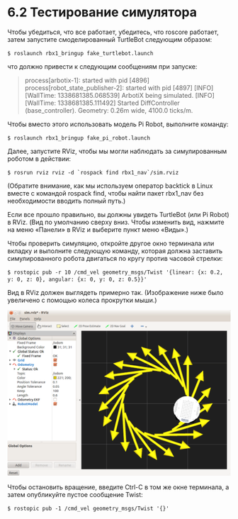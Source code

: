 # 6.2 Тестирование симулятора

Чтобы убедиться, что все работает, убедитесь, что roscore работает, затем запустите смоделированный TurtleBot следующим образом:

```text
$ roslaunch rbx1_bringup fake_turtlebot.launch
```

что должно привести к следующим сообщениям при запуске:

> process\[arbotix-1\]: started with pid \[4896\] process\[robot\_state\_publisher-2\]: started with pid \[4897\] \[INFO\] \[WallTime: 1338681385.068539\] ArbotiX being simulated. \[INFO\] \[WallTime: 1338681385.111492\] Started DiffController \(base\_controller\). Geometry: 0.26m wide, 4100.0 ticks/m.

Чтобы вместо этого использовать модель Pi Robot, выполните команду:

```text
$ roslaunch rbx1_bringup fake_pi_robot.launch
```

Далее, запустите RViz, чтобы мы могли наблюдать за симулированным роботом в действии:

```text
$ rosrun rviz rviz -d `rospack find rbx1_nav`/sim.rviz
```

\(Обратите внимание, как мы используем оператор backtick в Linux вместе с командой rospack find, чтобы найти пакет rbx1\_nav без необходимости вводить полный путь.\) 

Если все прошло правильно, вы должны увидеть TurtleBot \(или Pi Robot\) в RViz. \(Вид по умолчанию сверху вниз. Чтобы изменить вид, нажмите на меню «Панели» в RViz и выберите пункт меню «Виды».\) 

Чтобы проверить симуляцию, откройте другое окно терминала или вкладку и выполните следующую команду, которая должна заставить симулированного робота двигаться по кругу против часовой стрелки:

```text
$ rostopic pub -r 10 /cmd_vel geometry_msgs/Twist '{linear: {x: 0.2, y: 0, z: 0}, angular: {x: 0, y: 0, z: 0.5}}'
```

Вид в RViz должен выглядеть примерно так. \(Изображение ниже было увеличено с помощью колеса прокрутки мыши.\)

![](.gitbook/assets/snimok-ekrana-2020-05-30-v-01.10.43.png)

Чтобы остановить вращение, введите Ctrl-C в том же окне терминала, а затем опубликуйте пустое сообщение Twist:

```text
$ rostopic pub -1 /cmd_vel geometry_msgs/Twist '{}'
```

